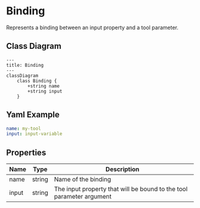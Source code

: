 # Binding

Represents a binding between an input property and a tool parameter.

## Class Diagram

```mermaid
---
title: Binding
---
classDiagram
    class Binding {
        +string name
        +string input
    }
```

## Yaml Example

```yaml
name: my-tool
input: input-variable

```

## Properties

| Name | Type | Description |
| ---- | ---- | ----------- |
| name | string | Name of the binding  |
| input | string | The input property that will be bound to the tool parameter argument  |
